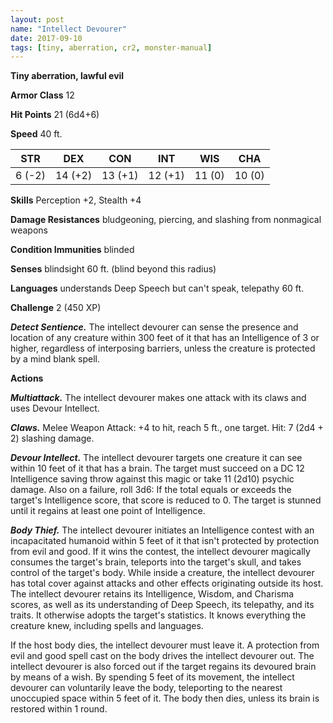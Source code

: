 ```yaml
---
layout: post
name: "Intellect Devourer"
date: 2017-09-10
tags: [tiny, aberration, cr2, monster-manual]
---
```


**Tiny aberration, lawful evil**

**Armor Class** 12

**Hit Points** 21 (6d4+6)

**Speed** 40 ft.

|   STR   |   DEX   |   CON   |   INT   |   WIS   |   CHA   |
|:-----:|:-----:|:-----:|:-----:|:-----:|:-----:|
| 6 (-2) | 14 (+2) | 13 (+1) | 12 (+1) | 11 (0) | 10 (0) |

**Skills** Perception +2, Stealth +4

**Damage Resistances** bludgeoning, piercing, and slashing from nonmagical weapons

**Condition Immunities** blinded

**Senses** blindsight 60 ft. (blind beyond this radius)

**Languages** understands Deep Speech but can't speak, telepathy 60 ft.

**Challenge** 2 (450 XP)

***Detect Sentience.*** The intellect devourer can sense the presence and location of any creature within 300 feet of it that has an Intelligence of 3 or higher, regardless of interposing barriers, unless the creature is protected by a mind blank spell.

**Actions**

***Multiattack.*** The intellect devourer makes one attack with its claws and uses Devour Intellect.

***Claws.*** Melee Weapon Attack: +4 to hit, reach 5 ft., one target. Hit: 7 (2d4 + 2) slashing damage.

***Devour Intellect.*** The intellect devourer targets one creature it can see within 10 feet of it that has a brain. The target must succeed on a DC 12 Intelligence saving throw against this magic or take 11 (2d10) psychic damage. Also on a failure, roll 3d6: If the total equals or exceeds the target's Intelligence score, that score is reduced to 0. The target is stunned until it regains at least one point of Intelligence.

***Body Thief.*** The intellect devourer initiates an Intelligence contest with an incapacitated humanoid within 5 feet of it that isn't protected by protection from evil and good. If it wins the contest, the intellect devourer magically consumes the target's brain, teleports into the target's skull, and takes control of the target's body. While inside a creature, the intellect devourer has total cover against attacks and other effects originating outside its host. The intellect devourer retains its Intelligence, Wisdom, and Charisma scores, as well as its understanding of Deep Speech, its telepathy, and its traits. It otherwise adopts the target's statistics. It knows everything the creature knew, including spells and languages.

If the host body dies, the intellect devourer must leave it. A protection from evil and good spell cast on the body drives the intellect devourer out. The intellect devourer is also forced out if the target regains its devoured brain by means of a wish. By spending 5 feet of its movement, the intellect devourer can voluntarily leave the body, teleporting to the nearest unoccupied space within 5 feet of it. The body then dies, unless its brain is restored within 1 round.

